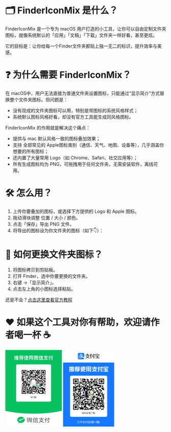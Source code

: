 # 🗂️ FinderIconMix 是什么？
FinderIconMix 是一个专为 macOS 用户打造的小工具，让你可以自由定制文件夹图标，就像系统默认的「应用」「文稿」「下载」文件夹一样好看，甚至更炫。

它的目标是：让你给每一个Finder文件夹都贴上独一无二的标识，提升效率与美感。

# ❓ 为什么需要 FinderIconMix？

在 macOS中，用户无法直接为普通文件夹设置图标，只能通过“显示简介”方式替换整个文件夹图标。但问题是：

- 没有现成的文件夹图标可以用，特别是带图标的系统风格样式；
- 系统默认图标风格好看，却没有官方工具能生成同风格图标。

FinderIconMix 的作用就是解决这个痛点：
- 提供与 mac 默认风格一致的图标叠加效果；
- 支持 全部常见的 Apple图标类别（通信、天气、地图、设备等），几乎涵盖你想要的所有图标；
- 还内置了大量常用 Logo（如 Chrome、Safari、社交应用等）；
- 所有生成图标均为 PNG，可拖拽用于任何文件夹，无需安装软件，离线可用。

# 🛠️ 怎么用？
1. 上传你要叠加的图标，或选择下方提供的 Logo 和 Apple 图标。
2. 拖动滑块调整 位置 / 大小 / 颜色。
3. 点击「保存」导出 PNG 文件。
4. 将导出的图标设为你文件夹的图标（如下👇）：

# 📌 如何更换文件夹图标？
1. 将图标拷贝到剪贴板。
2. 打开 Finder，选中你要更换的文件夹。
3. 右键 →「显示简介」。
4. 点击左上角的小图标选择粘贴。

还是不会？[点击这里查看官方教程](https://support.apple.com/zh-cn/guide/mac-help/mchlp2313/mac)

# ❤️ 如果这个工具对你有帮助，欢迎请作者喝一杯 ☕️
<img src="./public/static/reward/wechat.JPG" height="240px"/>
<img src="./public/static/reward/alipay.JPG" height="240px"/>
